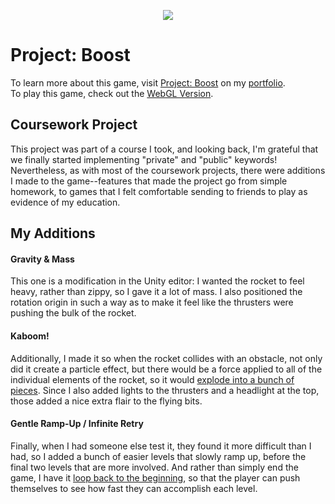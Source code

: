 <p align="center">
  <img src="https://daren-stottrup.notion.site/image/https%3A%2F%2Fs3-us-west-2.amazonaws.com%2Fsecure.notion-static.com%2F54fca100-7136-452e-ba9c-76df8343a588%2FProject_Boost.png?table=block&id=62e21ad8-a1ca-46a8-9537-ee1a6129b313&spaceId=f2ac5bd7-db8b-4b29-8205-809cd644ec3b&width=2000&userId=&cache=v2">
</p>

# Project: Boost
To learn more about this game, visit [Project: Boost](https://daren-stottrup.notion.site/Project-Boost-7e6a700a4f894bdfba91a2e16e04ed64) on my [portfolio](https://daren-stottrup.notion.site/Game-Portfolio-3bc5aac8cfcb4d32af26f20301371155).
<br>
To play this game, check out the [WebGL Version](https://play.unity.com/mg/other/webgl-builds-22327).

## Coursework Project
This project was part of a course I took, and looking back, I'm grateful that we finally started implementing "private" and "public" keywords! Nevertheless, as with most of the coursework projects, there were additions I made to the game--features that made the project go from simple homework, to games that I felt comfortable sending to friends to play as evidence of my education.

## My Additions

#### Gravity & Mass
This one is a modification in the Unity editor: I wanted the rocket to feel heavy, rather than zippy, so I gave it a lot of mass. I also positioned the rotation origin in such a way as to make it feel like the thrusters were pushing the bulk of the rocket.

#### Kaboom!
Additionally, I made it so when the rocket collides with an obstacle, not only did it create a particle effect, but there would be a force applied to all of the individual elements of the rocket, so it would [explode into a bunch of pieces](https://github.com/dangerdaren/Project-Boost/blob/bfe22577f0c638b6c5101bc734315ed02e2c87b7/Assets/Scripts/Rocket.cs#L110-L128). Since I also added lights to the thrusters and a headlight at the top, those added a nice extra flair to the flying bits.

#### Gentle Ramp-Up / Infinite Retry
Finally, when I had someone else test it, they found it more difficult than I had, so I added a bunch of easier levels that slowly ramp up, before the final two levels that are more involved. And rather than simply end the game, I have it [loop back to the beginning](https://github.com/dangerdaren/Project-Boost/blob/bfe22577f0c638b6c5101bc734315ed02e2c87b7/Assets/Scripts/Rocket.cs#L136-L146), so that the player can push themselves to see how fast they can accomplish each level.
